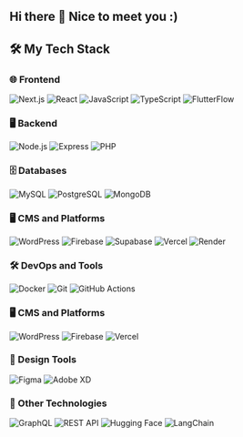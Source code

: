 ## Hi there 👋 Nice to meet you :)

<!--
**Shashankphatkure/shashankphatkure** is a ✨ _special_ ✨ repository because its `README.md` (this file) appears on your GitHub profile.

Here are some ideas to get you started:

- 🔭 I’m currently working on ...
- 🌱 I’m currently learning ...
- 👯 I’m looking to collaborate on ...
- 🤔 I’m looking for help with ...
- 💬 Ask me about ...
- 📫 How to reach me: ...
- 😄 Pronouns: ...
- ⚡ Fun fact: ...
-->

## 🛠️ My Tech Stack

### 🌐 Frontend
![Next.js](https://img.shields.io/badge/-Next.js-000000?style=flat&logo=next.js) 
![React](https://img.shields.io/badge/-React-61DAFB?style=flat&logo=react&logoColor=white) 
![JavaScript](https://img.shields.io/badge/-JavaScript-F7DF1E?style=flat&logo=javascript&logoColor=black) 
![TypeScript](https://img.shields.io/badge/-TypeScript-007ACC?style=flat&logo=typescript&logoColor=white) 
![FlutterFlow](https://img.shields.io/badge/-FlutterFlow-02569B?style=flat&logo=flutter) 

### 🖥️ Backend
![Node.js](https://img.shields.io/badge/-Node.js-339933?style=flat&logo=node.js&logoColor=white) 
![Express](https://img.shields.io/badge/-Express-000000?style=flat&logo=express&logoColor=white) 
![PHP](https://img.shields.io/badge/-PHP-777BB4?style=flat&logo=php&logoColor=white) 

### 🗄️ Databases
![MySQL](https://img.shields.io/badge/-MySQL-4479A1?style=flat&logo=mysql&logoColor=white) 
![PostgreSQL](https://img.shields.io/badge/-PostgreSQL-336791?style=flat&logo=postgresql&logoColor=white) 
![MongoDB](https://img.shields.io/badge/-MongoDB-47A248?style=flat&logo=mongodb&logoColor=white) 


### 🖥️ CMS and Platforms
![WordPress](https://img.shields.io/badge/-WordPress-21759B?style=flat&logo=wordpress&logoColor=white) 
![Firebase](https://img.shields.io/badge/-Firebase-FFCA28?style=flat&logo=firebase&logoColor=black) 
![Supabase](https://img.shields.io/badge/-Supabase-3ECF8E?style=flat&logo=supabase&logoColor=white) 
![Vercel](https://img.shields.io/badge/-Vercel-000000?style=flat&logo=vercel&logoColor=white) 
![Render](https://img.shields.io/badge/-Render-009688?style=flat&logo=render&logoColor=white) 

### 🛠️ DevOps and Tools
![Docker](https://img.shields.io/badge/-Docker-2496ED?style=flat&logo=docker&logoColor=white) 
![Git](https://img.shields.io/badge/-Git-F05032?style=flat&logo=git&logoColor=white) 
![GitHub Actions](https://img.shields.io/badge/-GitHub_Actions-2088FF?style=flat&logo=github-actions&logoColor=white) 

### 🖥️ CMS and Platforms
![WordPress](https://img.shields.io/badge/-WordPress-21759B?style=flat&logo=wordpress&logoColor=white) 
![Firebase](https://img.shields.io/badge/-Firebase-FFCA28?style=flat&logo=firebase&logoColor=black) 
![Vercel](https://img.shields.io/badge/-Vercel-000000?style=flat&logo=vercel&logoColor=white) 

### 🎨 Design Tools
![Figma](https://img.shields.io/badge/-Figma-F24E1E?style=flat&logo=figma&logoColor=white) 
![Adobe XD](https://img.shields.io/badge/-Adobe_XD-FF61F6?style=flat&logo=adobe-xd&logoColor=white) 

### 🧰 Other Technologies
![GraphQL](https://img.shields.io/badge/-GraphQL-E10098?style=flat&logo=graphql&logoColor=white)
![REST API](https://img.shields.io/badge/-REST_API-0081CB?style=flat&logo=restapi&logoColor=white)
![Hugging Face](https://img.shields.io/badge/-Hugging_Face-FFAA00?style=flat&logo=huggingface&logoColor=white)
![LangChain](https://img.shields.io/badge/-LangChain-FF6347?style=flat&logo=chain&logoColor=white)


